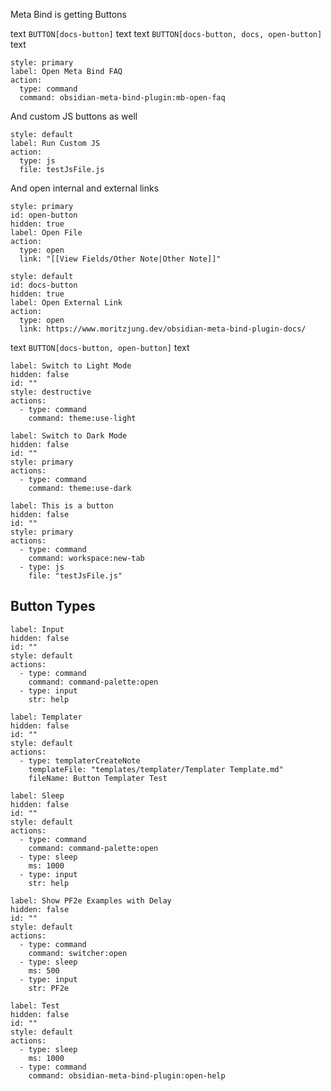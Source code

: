 Meta Bind is getting Buttons

text `BUTTON[docs-button]` text
text `BUTTON[docs-button, docs, open-button]` text

```meta-bind-button
style: primary
label: Open Meta Bind FAQ
action:
  type: command
  command: obsidian-meta-bind-plugin:mb-open-faq
```

And custom JS buttons as well

```meta-bind-button
style: default
label: Run Custom JS
action:
  type: js
  file: testJsFile.js
```

And open internal and external links

```meta-bind-button
style: primary
id: open-button
hidden: true
label: Open File
action:
  type: open
  link: "[[View Fields/Other Note|Other Note]]"
```

```meta-bind-button
style: default
id: docs-button
hidden: true
label: Open External Link
action:
  type: open
  link: https://www.moritzjung.dev/obsidian-meta-bind-plugin-docs/
```

text `BUTTON[docs-button, open-button]` text

```meta-bind-button
label: Switch to Light Mode
hidden: false
id: ""
style: destructive
actions:
  - type: command
    command: theme:use-light

```

```meta-bind-button
label: Switch to Dark Mode
hidden: false
id: ""
style: primary
actions:
  - type: command
    command: theme:use-dark

```

```meta-bind-button
label: This is a button
hidden: false
id: ""
style: primary
actions:
  - type: command
    command: workspace:new-tab
  - type: js
    file: "testJsFile.js"

```


## Button Types

```meta-bind-button
label: Input
hidden: false
id: ""
style: default
actions:
  - type: command
    command: command-palette:open
  - type: input
    str: help

```

```meta-bind-button
label: Templater
hidden: false
id: ""
style: default
actions:
  - type: templaterCreateNote
    templateFile: "templates/templater/Templater Template.md"
    fileName: Button Templater Test

```

```meta-bind-button
label: Sleep
hidden: false
id: ""
style: default
actions:
  - type: command
    command: command-palette:open
  - type: sleep
    ms: 1000
  - type: input
    str: help

```


```meta-bind-button
label: Show PF2e Examples with Delay
hidden: false
id: ""
style: default
actions:
  - type: command
    command: switcher:open
  - type: sleep
    ms: 500
  - type: input
    str: PF2e

```

```meta-bind-button
label: Test
hidden: false
id: ""
style: default
actions:
  - type: sleep
    ms: 1000
  - type: command
    command: obsidian-meta-bind-plugin:open-help

```